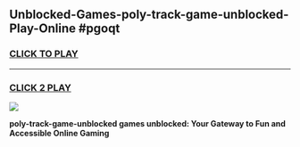 
## Unblocked-Games-poly-track-game-unblocked-Play-Online #pgoqt
<h3>
<a href="https://news.freeplayer.one?title=poly-track-game-unblocked&ref=3">CLICK TO PLAY</a></h3>
<hr>

<h3>
<a href="https://news.freeplayer.one?title=poly-track-game-unblocked&ref=3">CLICK 2 PLAY</a>
  
</h3>

<a href="https://news.freeplayer.one?title=poly-track-game-unblocked&ref=3"><img src="https://clearcache.store/games.png"></a>


**poly-track-game-unblocked games unblocked: Your Gateway to Fun and Accessible Online Gaming**
